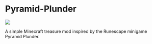 # Pyramid-Plunder

![](http://cf.way2muchnoise.eu/full_298832_downloads.svg)

A simple Minecraft treasure mod inspired by the Runescape minigame Pyramid Plunder.
